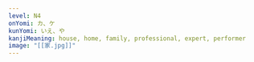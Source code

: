 ```yaml
---
level: N4
onYomi: カ、ケ
kunYomi: いえ、や
kanjiMeaning: house, home, family, professional, expert, performer
image: "[[家.jpg]]"
---
```

